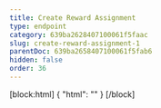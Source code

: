 ```yaml
---
title: Create Reward Assignment
type: endpoint
category: 639ba2628407100061f5faac
slug: create-reward-assignment-1
parentDoc: 639ba2658407100061f5fab6
hidden: false
order: 36
---
```

[block:html]
{
  "html": "<style>\n[title=\"Toggle library\"] { \n  display: none; }\n.LanguagePicker-divider { \n  display: none; }\n.Playground-section3VTXuaYZivJK > .APISectionHeader3LN_-QIR0m7x {\n  display: none; }\n.LanguagePicker-languages1qVVo_v6AlP9 {\n  display: none; }\n</style>"
}
[/block]